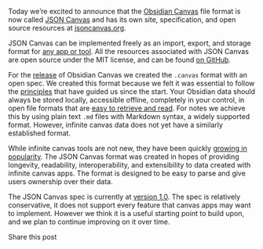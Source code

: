 Today we’re excited to announce that the [Obsidian Canvas](https://obsidian.md/canvas) file format is now called [JSON Canvas](https://jsoncanvas.org/) and has its own site, specification, and open source resources at [jsoncanvas.org](https://jsoncanvas.org/).

JSON Canvas can be implemented freely as an import, export, and storage format for [any app or tool](https://jsoncanvas.org/docs/apps/). All the resources associated with JSON Canvas are open source under the MIT license, and can be found [on GitHub](https://github.com/obsidianmd/jsoncanvas).

For the [release](https://obsidian.md/changelog/2022-12-05-desktop-v1.1.0/) of Obsidian Canvas we created the `.canvas` format with an open spec. We created this format because we felt it was essential to follow the [principles](https://obsidian.md/about) that have guided us since the start. Your Obsidian data should always be stored locally, accessible offline, completely in your control, in open file formats that are [easy to retrieve and read](https://stephango.com/file-over-app). For notes we achieve this by using plain text `.md` files with Markdown syntax, a widely supported format. However, infinite canvas data does not yet have a similarly established format.

While infinite canvas tools are not new, they have been quickly [growing in popularity](https://infinitecanvas.tools/). The JSON Canvas format was created in hopes of providing longevity, readability, interoperability, and extensibility to data created with infinite canvas apps. The format is designed to be easy to parse and give users ownership over their data.

The JSON Canvas spec is currently at [version 1.0](https://jsoncanvas.org/spec/1.0). The spec is relatively conservative, it does not support every feature that canvas apps may want to implement. However we think it is a useful starting point to build upon, and we plan to continue improving on it over time.

Share this post[](http://x.com/intent/tweet?text=Announcing+JSON+Canvas%3A+an+open+file+format+for+infinite+canvas+data&url=https%3A%2F%2Fobsidian.md/blog%2Fjson-canvas%2F "Share this on Twitter")[](http://www.reddit.com/submit?url=https%3A%2F%2Fobsidian.md/blog%2Fjson-canvas%2F&title=Announcing+JSON+Canvas%3A+an+open+file+format+for+infinite+canvas+data "Share this on Reddit")[](https://www.linkedin.com/shareArticle?mini=true&url=https%3A%2F%2Fobsidian.md/blog%2Fjson-canvas%2F&title=&summary=&source= "Share this on LinkedIn")[](mailto:?subject=Announcing+JSON+Canvas%3A+an+open+file+format+for+infinite+canvas+data&body=https%3A%2F%2Fobsidian.md/blog%2Fjson-canvas%2F "Share this via email")